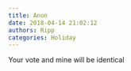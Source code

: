 ```yaml
---
title: Anon
date: 2018-04-14 21:02:12
authors: Ripp
categories: Holiday
---
```


 Your vote and mine will be identical